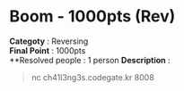 Boom - 1000pts (Rev)
========================
**Categoty** : Reversing<br />
**Final Point** : 1000pts<br />
**Resolved people : 1 person
**Description** : 
> nc ch41l3ng3s.codegate.kr 8008
